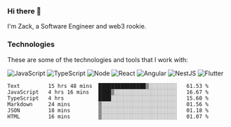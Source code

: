### Hi there 👋
I'm Zack, a Software Engineer and web3 rookie.

### Technologies
These are some of the technologies and tools that I work with:

![JavaScript](https://img.shields.io/badge/JavaScript-323330.svg?logo=javascript&logoColor=F7DF1E) 
![TypeScript](https://img.shields.io/badge/TypeScript-007ACC.svg?logo=typescript&logoColor=white) 
![Node](https://img.shields.io/badge/Node.js-43853D.svg?logo=node.js&logoColor=white)
![React](https://img.shields.io/badge/React-20232a.svg?logo=react&logoColor=61DAFB) 
![Angular](https://img.shields.io/badge/Angular-E23237.svg?logo=angularjs&logoColor=white)
![NestJS](https://img.shields.io/badge/NestJS-E0234E?logo=nestjs&logoColor=white)
![Flutter](https://img.shields.io/badge/Flutter-02569B.svg?logo=flutter&logoColor=white)

<!--START_SECTION:waka-->

```text
Text         15 hrs 48 mins  ███████████████▒░░░░░░░░░   61.53 %
JavaScript   4 hrs 16 mins   ████▒░░░░░░░░░░░░░░░░░░░░   16.67 %
TypeScript   4 hrs           ████░░░░░░░░░░░░░░░░░░░░░   15.60 %
Markdown     24 mins         ▒░░░░░░░░░░░░░░░░░░░░░░░░   01.56 %
JSON         18 mins         ▒░░░░░░░░░░░░░░░░░░░░░░░░   01.18 %
HTML         16 mins         ▒░░░░░░░░░░░░░░░░░░░░░░░░   01.07 %
```

<!--END_SECTION:waka-->
